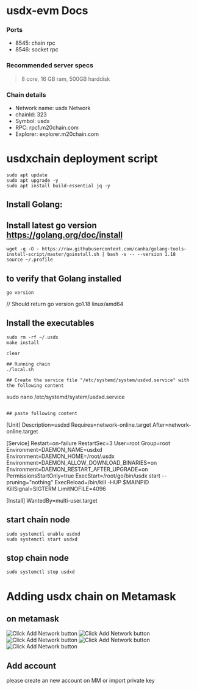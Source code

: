 # usdx-evm Docs


### Ports 

- 8545: chain rpc
- 8546: socket rpc


### Recommended server specs

> 8 core, 16 GB ram, 500GB harddisk

### Chain details

- Network name: usdx Network
- chainId: 323
- Symbol: usdx
- RPC: rpc1.m20chain.com
- Explorer: explorer.m20chain.com

# usdxchain deployment script

```
sudo apt update
sudo apt upgrade -y
sudo apt install build-essential jq -y
```

## Install Golang:

## Install latest go version https://golang.org/doc/install
```
wget -q -O - https://raw.githubusercontent.com/canha/golang-tools-install-script/master/goinstall.sh | bash -s -- --version 1.18
source ~/.profile
```

## to verify that Golang installed
```
go version
```
// Should return go version go1.18 linux/amd64

## Install the executables

```
sudo rm -rf ~/.usdx
make install

clear

## Running chain
./local.sh

## Create the service file "/etc/systemd/system/usdxd.service" with the following content
```
sudo nano /etc/systemd/system/usdxd.service
```

## paste following content
```
[Unit]
Description=usdxd
Requires=network-online.target
After=network-online.target

[Service]
Restart=on-failure
RestartSec=3
User=root
Group=root
Environment=DAEMON_NAME=usdxd
Environment=DAEMON_HOME=/root/.usdx
Environment=DAEMON_ALLOW_DOWNLOAD_BINARIES=on
Environment=DAEMON_RESTART_AFTER_UPGRADE=on
PermissionsStartOnly=true
ExecStart=/root/go/bin/usdx start --pruning="nothing"
ExecReload=/bin/kill -HUP $MAINPID
KillSignal=SIGTERM
LimitNOFILE=4096

[Install]
WantedBy=multi-user.target
## start chain node ##
```
sudo systemctl enable usdxd
sudo systemctl start usdxd
```
## stop chain node ##
```
sudo systemctl stop usdxd
```
# Adding usdx chain on Metamask
## on metamask
![Click Add Network button ](assets/1.png)
![Click Add Network button ](assets/2.png)
![Click Add Network button ](assets/3.png)
![Click Add Network button ](assets/4.png)
![Click Add Network button ](assets/5.png)
## Add account
please create an new account on MM or import private key
